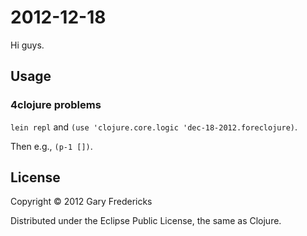 # 2012-12-18

Hi guys.

## Usage

### 4clojure problems

`lein repl` and `(use 'clojure.core.logic 'dec-18-2012.foreclojure)`.

Then e.g., `(p-1 [])`.

## License

Copyright © 2012 Gary Fredericks

Distributed under the Eclipse Public License, the same as Clojure.
